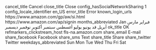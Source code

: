 <?xml version="1.0" encoding="UTF-8"?>
<!DOCTYPE plist PUBLIC "-//Apple//DTD PLIST 1.0//EN" "http://www.apple.com/DTDs/PropertyList-1.0.dtd">
<plist version="1.0">
<dict>
	<key>cancel_title</key>
	<string>Cancel</string>
	<key>close_title</key>
	<string>Close</string>
	<key>config_hasSocialNetworkSharing</key>
	<string>1</string>
	<key>config_locale_identifier</key>
	<string>en_US</string>
	<key>error_title</key>
	<string>Error</string>
	<key>known_login_urls</key>
	<string>https://www.amazon.com/gp/aw/si.html
https://www.amazon.com/ap/signin</string>
	<key>months_abbreviated</key>
	<string>Jan
فبراير
مارس
أبريل
قد
يونيو
يوليو
أغسطس
سبتمبر
أكتوبر
نوفمبر
ديسمبر</string>
	<key>ok_title</key>
	<string>OK</string>
	<key>refmarkers_clickstream_host</key>
	<string>fls-na.amazon.com</string>
	<key>share_email</key>
	<string>E-mail</string>
	<key>share_facebook</key>
	<string>Facebook</string>
	<key>share_sms</key>
	<string>Text</string>
	<key>share_title</key>
	<string>Share</string>
	<key>share_twitter</key>
	<string>Twitter</string>
	<key>weekdays_abbreviated</key>
	<string>Sun
Mon
Tue
Wed
Thu
Fri
Sat</string>
</dict>
</plist>

